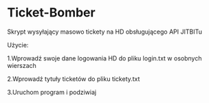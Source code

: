 # Ticket-Bomber

Skrypt wysyłający masowo tickety na HD obsługującego API JITBITu

Użycie:

1.Wprowadź swoje dane logowania HD do pliku login.txt w osobnych wierszach

2.Wprowadź tytuły ticketów do pliku tickety.txt

3.Uruchom program i podziwiaj
